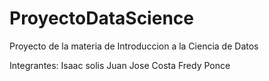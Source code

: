 # ProyectoDataScience
Proyecto de la materia de Introduccion a la Ciencia de Datos

Integrantes: 
Isaac solis
Juan Jose Costa
Fredy Ponce